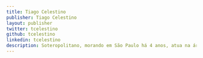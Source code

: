 ```yaml
---
title: Tiago Celestino
publisher: Tiago Celestino
layout: publisher
twitter: tcelestino
github: tcelestino
linkedin: tcelestino
description: Soteropolitano, morando em São Paulo há 4 anos, atua na área de desenvolvimento web desde de 2006. Aficionado por tecnologia e seus derivados, lida tanto com front-end quanto back-end, sempre em busca de conhecimento. Atualmente é desenvolvedor front-end no Elo7.
---
```

